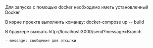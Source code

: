 Для запуска с помощью docker необходимо иметь установленный Docker

В корне проекта выполнить команду:
    docker-compose up -- build

В браузере вызвать
    http://localhost:3000/send?message=Branch
    
    - message: сообщение для отсылки